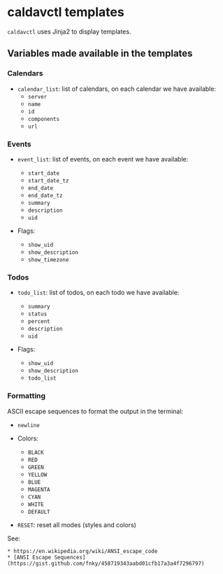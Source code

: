 # caldavctl templates

`caldavctl` uses Jinja2 to display templates.

## Variables made available in the templates

### Calendars

* `calendar_list`: list of calendars, on each calendar we have available:
    * `server`
    * `name`
    * `id`
    * `components`
    * `url`

### Events

* `event_list`: list of events, on each event we have available:
    * `start_date`
    * `start_date_tz`
    * `end_date`
    * `end_date_tz`
    * `summary`
    * `description`
    * `uid`

* Flags:
    * `show_uid`
    * `show_description`
    * `show_timezone`

### Todos

* `todo_list`: list of todos, on each todo we have available:
    * `summary`
    * `status`
    * `percent`
    * `description`
    * `uid`

* Flags:
    * `show_uid`
    * `show_description`
    * `todo_list`

### Formatting

ASCII escape sequences to format the output in the terminal:

* `newline`

* Colors:
    * `BLACK`
    * `RED`
    * `GREEN`
    * `YELLOW`
    * `BLUE`
    * `MAGENTA`
    * `CYAN`
    * `WHITE`
    * `DEFAULT`

* `RESET`: reset all modes (styles and colors)

See:

    * https://en.wikipedia.org/wiki/ANSI_escape_code
    * [ANSI Escape Sequences](https://gist.github.com/fnky/458719343aabd01cfb17a3a4f7296797)


